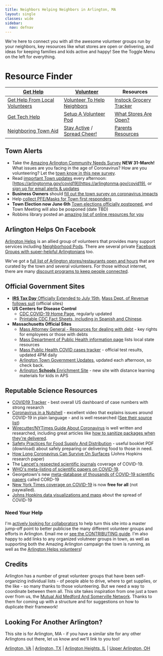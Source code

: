```yaml
---
title: Neighbors Helping Neighbors in Arlington, MA
layout: single
classes: wide
sidebar:
  nav: defnav
---
```


We're here to connect you with all the awesome volunteer groups run by your neighbors, key resources like what stores are open or delivering, and ideas for keeping families and kids active and happy!  See the Toggle Menu on the left for everything.

# Resource Finder

| [**Get Help**](/gethelp/) <i class="fa fa-bullhorn"></i> | [**Volunteer**](/volunteer/) <i class="fa fa-users"></i> | **Resources** <i class="fa fa-book-reader"></i> |
| --- | --- | --- | 
| [Get Help From Local Volunteers](/gethelp/) | [Volunteer To Help Neighbors](/volunteer) | [Instock Grocery Tracker](/instock/) |
| [Get Tech Help](/techhelp/) | [Setup A Volunteer Pod](/pods) | [What Stores Are Open?](/open/) | 
| [Neighboring Town Aid](/local/) | [Stay Active](/active/) / [Spread Cheer!](/cheer/) | [Parents Resources](/parents/) | 

## Town Alerts <span style="color: #ffcc00"><i class="fa fa-exclamation-triangle"></i></span>

- Take the [Amazing Arlington Community Needs Survey](https://docs.google.com/forms/d/e/1FAIpQLSc7WCfA2xb3jQdgOVQDwLX99-6kQ1Mfolu1W3XJ9-iK5siovg/viewform) **NEW 31-March!** What issues are you facing in the age of Coronavirus? How are you volunteering? Let the [town know in this new survey](https://docs.google.com/forms/d/e/1FAIpQLSc7WCfA2xb3jQdgOVQDwLX99-6kQ1Mfolu1W3XJ9-iK5siovg/viewform).
- Read [important Town updates](https://twitter.com/arlingtonmagov) every afternoon: [https://arlingtonma.gov/covid19](https://arlingtonma.gov/covid19), or [sign up for email alerts & updates](https://www.arlingtonma.gov/communications-center)
- **Business Owners** should [fill out the town survey on coronavirus impacts](https://www.arlingtonma.gov/departments/planning-community-development/economic-development/covid-19-resources)
- Help [collect PFE/Masks for Town first responders](https://www.arlingtonma.gov/departments/health-human-services/health-department/coronavirus-faqs-and-prevention-tips/help-locally)
- **Town Election now June 6th** [Town elections officially postponed](https://www.arlingtonma.gov/Home/Components/News/News/10088/16?backlist=%2f), and Town Meeting will also be posponed (date TBD)
- Robbins library posted an [amazing list of online resources for you](https://robbinslibrary.wordpress.com/2020/03/18/robbins-instructional-guides-are-now-online/)

## Arlington Helps On Facebook <i class="fab fa-facebook"></i>

[Arlington Helps](https://www.arlingtonhelps.org) is an allied group of volunteers that provides many support services including [Neighborhood Pods](/pods/). There are several private [Facebook Groups with super-helpful Arlingtonians](https://menotomymatters.com/howto/covid-emergency/#resource-lists---where-to-get-help) too.

We've got a [full list of Arlington stores/restaurants open and hours](/open/) that are curated by the town and several volunteers.  For those without internet, there are many [discount programs to keep people connected](/telecom/).

## Official Government Sites <i class="fa fa-flag-usa"></i>

- [**IRS Tax Day** Officially Extended to July 15th](https://www.irs.gov/coronavirus), [Mass Dept. of Revenue follows suit](https://www.mass.gov/info-details/important-covid-19-coronavirus-response-update-from-dor) (official sites)
- **US Centers for Disease Control**
  - [CDC COVID-19 Home Page](https://www.cdc.gov/coronavirus/2019-ncov/index.html), regularly updated
  - [Printable CDC Fact Sheets, including in Spanish and Chinese](https://www.cdc.gov/coronavirus/2019-ncov/communication/factsheets.html).
- **Massachusetts Official Sites**
  - [Mass Attorney General - Resources for dealing with debt](https://www.mass.gov/guides/resources-during-covid-19) - key rights for employees or those with debts
  - [Mass Department of Public Health information page](https://www.mass.gov/2019coronavirus) lists local state resources
  - [Mass Public Health COVID cases tracker](https://www.mass.gov/info-details/covid-19-cases-quarantine-and-monitoring) - official test results, updated 4PM daily
  - [Arlington Town Government Updates](https://arlingtonma.gov/covid19), updated each afternoon, so check back.
  - [Arlington **Schools** Enrichment Site](https://arlingtonenrich.wixsite.com/mysite) - new site with distance learning materials for kids in APS

## Reputable Science Resources <i class="fa fa-microscope"></i>

- [COVID19 Tracker](https://covidtracking.com/) - best overall US dashboard of case numbers with strong research
- [Coronavirus in a Nutshell](https://www.youtube.com/watch?v=BtN-goy9VOY) - excellent video that explains issues around COVID-19 in plain language - and is well researched ([See their source list](https://sites.google.com/view/sourcescorona))
- [Wirecutter/NYTimes Guide About Coronavirus]( https://thewirecutter.com/blog/all-coronavirus-coverage/) is well written and researched, including great articles like [how to sanitize packages when they're delivered](https://thewirecutter.com/blog/coronavirus-packages/).
- [Safety Practices for Food Supply And Distribution](/assets/docs/COVID_SupplyDistro_MASafetyPracticesZine_PRINT.pdf) - useful booklet PDF (download) about safely preparing or delivering food to those in need.
- [How Long Coronavirus Can Survive On Surfaces](https://hub.jhu.edu/2020/03/20/sars-cov-2-survive-on-surfaces/) (Johns Hopkins research paper)
- The [Lancet's respected scientific journals](https://www.thelancet.com/coronavirus) coverage of COVID-19.
- [WHO's meta-listing of scientific papers on COVID-19](https://www.who.int/emergencies/diseases/novel-coronavirus-2019/global-research-on-novel-coronavirus-2019-ncov).
- Georgetown's new [meta-database of thousands of COVID-19 scientific papers](https://cset.georgetown.edu/covid-19-open-research-dataset-cord-19/) called CORD-19
- [New York Times coverage on COVID-19](https://www.nytimes.com/news-event/coronavirus) is now **free for all** (not paywalled).
- [Johns Hopkins data visualizations and maps](https://systems.jhu.edu/research/public-health/ncov/) about the spread of COVID-19 

### Need Your Help <i class="fa fa-exclamation"></i>

I'm [actively looking for collaborators](/tech#volunteer-to-help) to help turn this site into a master jump-off point to better publicise the many different volunteer groups and efforts in Arlington.  Email me or [see the CONTRIBUTING guide](https://github.com/ShaneCurcuru/mutualaidarlington.org/blob/master/CONTRIBUTING.md).  I'm also happy to add links to any organized volutneer groups in town, as well as supporting both the Amazing Arlington campaign the town is running, as well as the [Arlington Helps volunteers](https://www.arlingtonhelps.org/)!

## Credits

Arlington has a number of great volunteer groups that have been self-organizing individual lists - of people able to drive, where to get supplies, or the like - so many thanks to those volunteering.  But we need a way to coordinate between them all.  This site takes inspiration from one just a town over from us, the [Mutual Aid Medford And Somerville Network](https://mutualaidmamas.com/).  Thanks to them for coming up with a structure and for suggestions on how to duplicate their framework!

## Looking For Another Arlington?

This site is for Arlington, MA - if you have a similar site for any other Arlingtons out there, let us know and we'll link to you too!

[Arlington, VA](https://health.arlingtonva.us/covid-19-coronavirus-updates/) | [Arlington, TX](https://www.arlingtontx.gov/coronavirus) | [Arlington Heights, IL](https://www.vah.com/our_community/WhatsNew/coronavirus) | [Upper Arlington, OH](https://upperarlingtonoh.gov/coronavirus-awareness-preparedness/)
